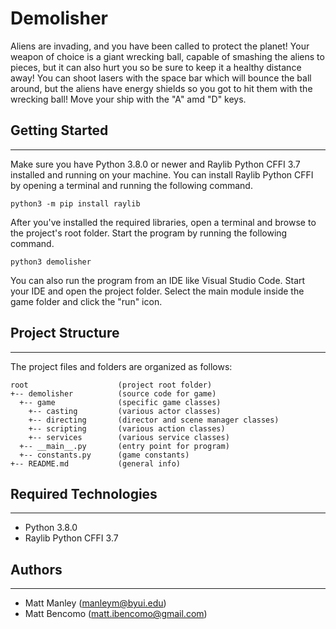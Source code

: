 # Demolisher
Aliens are invading, and you have been called to protect the planet! Your weapon of choice is a giant wrecking ball, capable of smashing the aliens to pieces, but it can also hurt you so be sure to keep it a healthy distance away! You can shoot lasers with the space bar which will bounce the ball around, but the aliens have energy shields so you got to hit them with the wrecking ball! Move your ship with the "A" amd "D" keys.

## Getting Started
---
Make sure you have Python 3.8.0 or newer and Raylib Python CFFI 3.7 installed and running on your machine. You can install Raylib Python CFFI by opening a terminal and running the following command.
```
python3 -m pip install raylib
```
After you've installed the required libraries, open a terminal and browse to the project's root folder. Start the program by running the following command.
```
python3 demolisher 
```
You can also run the program from an IDE like Visual Studio Code. Start your IDE and open the 
project folder. Select the main module inside the game folder and click the "run" icon.

## Project Structure
---
The project files and folders are organized as follows:
```
root                    (project root folder)
+-- demolisher          (source code for game)
  +-- game              (specific game classes)
    +-- casting         (various actor classes)
    +-- directing       (director and scene manager classes)
    +-- scripting       (various action classes)
    +-- services        (various service classes)
  +-- __main__.py       (entry point for program)
  +-- constants.py      (game constants)
+-- README.md           (general info)
```

## Required Technologies
---
* Python 3.8.0
* Raylib Python CFFI 3.7

## Authors
---
* Matt Manley (manleym@byui.edu)
* Matt Bencomo (matt.ibencomo@gmail.com)